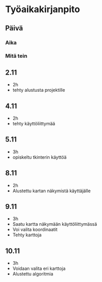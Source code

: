 # Työaikakirjanpito
## Päivä
### Aika
### Mitä tein

## 2.11
- 2h 
- tehty alustusta projektille

## 4.11
- 2h
- tehty käyttöliittymää

## 5.11
- 3h
- opiskeltu tkinterin käyttöä

## 8.11
- 2h
- Alustettu kartan näkymistä käyttäjälle

## 9.11
- 3h
- Saatu kartta näkymään käyttöliittymässä
- Voi valita koordinaatit
- Tehty karttoja

## 10.11
- 3h
- Voidaan valita eri karttoja
- Alustettu algoritmia
